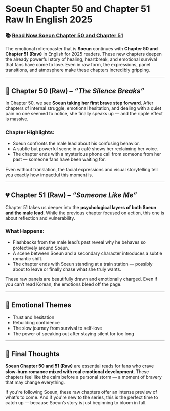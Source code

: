 # Soeun Chapter 50 and Chapter 51 Raw In English 2025
<h3>📚 <a href="https://video2leaks.com/" rel="nofollow">Read Now Soeun Chapter 50 and Chapter 51</a></h3>

The emotional rollercoaster that is **Soeun** continues with **Chapter 50 and Chapter 51 (Raw)** in English for 2025 readers. These new chapters deepen the already powerful story of healing, heartbreak, and emotional survival that fans have come to love. Even in raw form, the expressions, panel transitions, and atmosphere make these chapters incredibly gripping.

---

## 📖 Chapter 50 (Raw) – *“The Silence Breaks”*

In Chapter 50, we see **Soeun taking her first brave step forward**. After chapters of internal struggle, emotional hesitation, and dealing with a quiet pain no one seemed to notice, she finally speaks up — and the ripple effect is massive.

### Chapter Highlights:

* Soeun confronts the male lead about his confusing behavior.
* A subtle but powerful scene in a café shows her reclaiming her voice.
* The chapter ends with a mysterious phone call from someone from her past — someone fans have been waiting for.

Even without translation, the facial expressions and visual storytelling tell you exactly how impactful this moment is.

---

## 💔 Chapter 51 (Raw) – *“Someone Like Me”*

Chapter 51 takes us deeper into the **psychological layers of both Soeun and the male lead**. While the previous chapter focused on action, this one is about reflection and vulnerability.

### What Happens:

* Flashbacks from the male lead’s past reveal why he behaves so protectively around Soeun.
* A scene between Soeun and a secondary character introduces a subtle romantic shift.
* The chapter ends with Soeun standing at a train station — possibly about to leave or finally chase what she truly wants.

These raw panels are beautifully drawn and emotionally charged. Even if you can’t read Korean, the emotions bleed off the page.

---

## 🧠 Emotional Themes

* Trust and hesitation
* Rebuilding confidence
* The slow journey from survival to self-love
* The power of speaking out after staying silent for too long

---

## 🌟 Final Thoughts

**Soeun Chapter 50 and 51 (Raw)** are essential reads for fans who crave **slow-burn romance mixed with real emotional development**. These chapters feel like the calm before a personal storm — a moment of bravery that may change everything.

If you're following Soeun, these raw chapters offer an intense preview of what's to come. And if you're new to the series, this is the perfect time to catch up — because Soeun’s story is just beginning to bloom in full.
